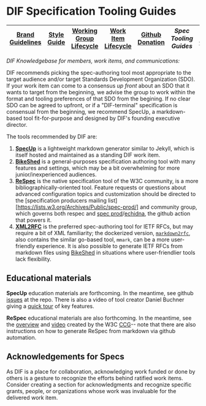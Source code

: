 # DIF Specification Tooling Guides

|[Brand Guidelines](brand-guidelines.md)|[Style Guide](style-guide.md)|[Working Group Lifecycle](working-group-lifecycle.md)|[Work Item Lifecycle](work-item-lifecycle.md)|[Github Donation](github-donation.md)|*Spec Tooling Guides*|[Code of Conduct](code-of-conduct.md)|
|---|---|---|---|---|---|---|


*DIF Knowledgebase for members, work items, and communications:*

DIF recommends picking the spec-authoring tool most appropriate to the target audience and/or target Standards Development Organization (SDO).  If your work item can come to a consensus *up front* about an SDO that it wants to target from the beginning, we advise the group to work within the format and tooling preferences of that SDO from the begining.  If no clear SDO can be agreed to upfront, or if a "DIF-terminal" specification is consensual from the beginning, we recommend SpecUp, a markdown-based tool fit-for-purpose and designed by DIF's founding executive director.

The tools recommended by DIF are:
1. **[SpecUp](https://github.com/decentralized-identity/spec-up)** is a lightweight markdown generator similar to Jekyll, which is itself hosted and maintained as a standing DIF work item. 
2. **[BikeShed](https://tabatkins.github.io/bikeshed/)** is a general-purposes specification authoring tool with many features and settings, which may be a bit overwhelming for more junior/inexperienced audiences.
3. **[ReSpec](https://respec.org/docs/)** is the native specification tool of the W3C community, is a more bibliographically-oriented tool. Feature requests or questions about advanced configuration topics and customization should be directed to the [specification producers mailing list][https://lists.w3.org/Archives/Public/spec-prod/] and community group, which governs both respec and [spec prod](https://w3c.github.io/spec-prod/)/[echidna](https://w3c.github.io/spec-prod/#deploy-to-w3c-using-echidna), the github action that powers it.
4. **[XML2RFC](http://xml2rfc.tools.ietf.org/)** is the preferred spec-authoring tool for IETF RFCs, but may require a bit of XML familiarity; the dockerized version, [`markdown2rfc`](https://github.com/oauthstuff/markdown2rfc), also contains the similar go-based tool, `mmark`, can be a more user-friendly experience. It is also possible to generate IETF RFCs from markdown files using [BikeShed](https://tabatkins.github.io/bikeshed/) in situations where user-friendlier tools lack flexibility.

## Educational materials

**SpecUp** education materials are forthcoming. In the meantime, see github [issues](https://github.com/decentralized-identity/spec-up/issues) at the repo. There is also a video of tool creator Daniel Buchner giving a [quick tour](https://www.youtube.com/watch?v=sfMc5Has4s4) of key features.

**ReSpec** educational materials are also forthcoming.  In the meantime, see the [overview](https://w3c-ccg.github.io/specs.html) and [video](https://youtu.be/0eQXU6Z-A6Q) created by the W3C [CCG](https://w3c-ccg.github.io/)-- note that there are also instructions on how to generate ReSpec from markdown via github automation.

## Acknowledgements for Specs
As DIF is a place for collaboration, acknowledging work funded or done by others is a gesture to recognize the efforts behind ratified work items. Consider creating a section for acknowledgments and recognize specific grants, people, or organizations whose work was invaluable for the delivered work item. 
